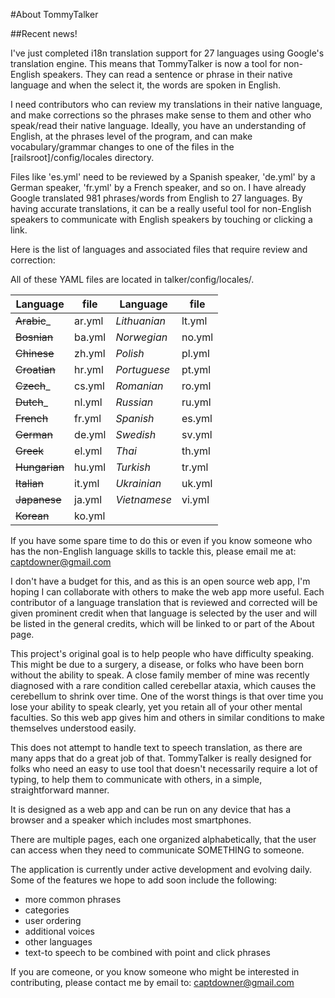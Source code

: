 #About TommyTalker

##Recent news! 

I've just completed i18n translation support for 27 languages using Google's translation engine. This means that TommyTalker is now a tool for non-English speakers. They can read a sentence or phrase in their native language and when the select it, the words are spoken in English.

I need contributors who can review my translations in their native language, and make corrections so the phrases make sense to them and other who speak/read their native language. Ideally, you have an understanding of English, at the phrases level of the program, and can make vocabulary/grammar changes to one of the files in the  [railsroot]/config/locales directory.

Files like 'es.yml' need to be reviewed by a Spanish speaker, 'de.yml' by a German speaker, 'fr.yml' by a French speaker, and so on. I have already Google translated 981 phrases/words from English to 27 languages. By having accurate 
translations, it can be a really useful tool for non-English speakers to communicate with English speakers by touching or clicking a link.

Here is the list of languages and associated files that require review and correction:

All of these YAML files are located in talker/config/locales/.

 Language     | file     | Language       | file  
 -------------| -------- | -------------- | ------
 ~~Arabic~~_  |  ar.yml  | _Lithuanian_ | lt.yml
 ~~Bosnian~~  |  ba.yml  | _Norwegian_  | no.yml
 ~~Chinese~~  |  zh.yml  | _Polish_     | pl.yml
 ~~Croatian~~ |  hr.yml  | _Portuguese_ | pt.yml
 ~~Czech~~_    |  cs.yml  | _Romanian_   | ro.yml
 ~~Dutch~~_    |  nl.yml  | _Russian_    | ru.yml
 ~~French~~   |  fr.yml  | _Spanish_    | es.yml
 ~~German~~   |  de.yml  | _Swedish_    | sv.yml
 ~~Greek~~   |  el.yml  | _Thai_       | th.yml
 ~~Hungarian~~|  hu.yml  | _Turkish_    | tr.yml
 ~~Italian~~  |  it.yml  | _Ukrainian_  | uk.yml
 ~~Japanese~~ |  ja.yml  | _Vietnamese_ | vi.yml
 ~~Korean~~   |  ko.yml  |

If you have some spare time to do this or even if you know someone who has the non-English language skills to tackle this, please email me at: captdowner@gmail.com

I don't have a budget for this, and as this is an open source web app, I'm hoping I can collaborate with others to make the web app more useful. Each contributor of a language translation that is reviewed and corrected will be given prominent credit when that language is selected by the user and will be listed in the general credits, which will be linked to or part of the About page.

This project's original goal is to help people who have difficulty speaking. This might be due to a surgery, a disease, or folks who have been born without the ability to speak. A close family member of mine was recently diagnosed with a 
rare condition called cerebellar ataxia, which causes the cerebellum to shrink over time. One of the worst things is that over time you lose your ability to speak clearly, yet you retain all of your other mental faculties. So this web app gives him and others in similar conditions to make themselves understood easily.

This does not attempt to handle text to speech translation, as there are many apps that do a great job of that. TommyTalker is really designed for folks who need an easy to use tool that doesn't necessarily require a lot of typing, to help them to communicate with others, in a simple, straightforward manner.

It is designed as a web app and can be run on any device that has a browser and a speaker which includes most  smartphones.

There are multiple pages, each one organized alphabetically, that the user can access when they need to communicate SOMETHING to someone. 

The application is currently under active development and evolving daily. Some of the features we hope to add soon 
include the following:

- more common phrases
- categories
- user ordering
- additional voices
- other languages
- text-to speech to be combined
  with point and click phrases

If you are comeone, or you know someone who might be interested in contributing, please contact me by email to: captdowner@gmail.com
